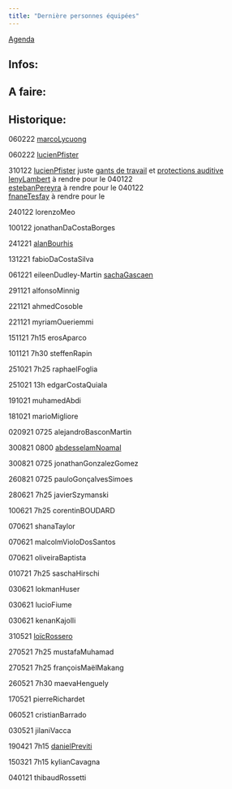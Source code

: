 ```yaml
---
title: "Dernière personnes équipées"
---
```


[Agenda](notes/AgendaMaJournee.md) 
## Infos:

## A faire: 

## Historique:

060222 [marcoLycuong](notes/utilisateurs/beneficiaires/marcoLycuong.md)

060222 [lucienPfister](notes/utilisateurs/beneficiaires/lucienPfister.md)

310122 [lucienPfister](notes/utilisateurs/beneficiaires/lucienPfister.md) juste [gants de travail](notes/equipements/vetements/L_GantsTravail.md) et [protections auditive](notes/equipements/vetements/V_ProtectionsAuditive.md)\
[lenyLambert](notes/utilisateurs/beneficiaires/lenyLambert.md) à rendre pour le 040122\
[estebanPereyra](notes/utilisateurs/beneficiaires/estebanPereyra.md) à rendre pour le 040122\
[fnaneTesfay](notes/utilisateurs/beneficiaires/fnaneTesfay.md) à rendre pour le 

240122 lorenzoMeo

100122 jonathanDaCostaBorges

241221 [alanBourhis](notes/utilisateurs/beneficiaires/alanBourhis.md)

131221 fabioDaCostaSilva 

061221 eileenDudley-Martin [sachaGascaen](notes/utilisateurs/beneficiaires/sachaGascaen.md)

291121 alfonsoMinnig

221121 ahmedCosoble

221121 myriamOueriemmi

151121 7h15 erosAparco

101121 7h30 steffenRapin

251021 7h25 raphaelFoglia 

251021 13h edgarCostaQuiala 

191021 muhamedAbdi 

181021 marioMigliore 

020921 0725 alejandroBasconMartin

300821 0800 [abdesselamNoamal](notes/utilisateurs/beneficiaires/abdesselamNoamal.md)

300821 0725 jonathanGonzalezGomez

260821 0725 pauloGonçalvesSimoes

280621 7h25 javierSzymanski

100621 7h25 corentinBOUDARD

070621 shanaTaylor

070621 malcolmVioloDosSantos

070621 oliveiraBaptista

010721 7h25 saschaHirschi 

030621 lokmanHuser 

030621 lucioFiume

030621 kenanKajolli

310521 [loïcRossero](notes/utilisateurs/beneficiaires/loïcRossero.md)

270521 7h25 mustafaMuhamad 

270521 7h25 françoisMaëlMakang

260521 7h30 maevaHenguely

170521 pierreRichardet

060521 cristianBarrado

030521 jilaniVacca

190421 7h15 [danielPreviti](notes/utilisateurs/beneficiaires/danielPreviti.md)

150321 7h15 kylianCavagna

040121 thibaudRossetti



